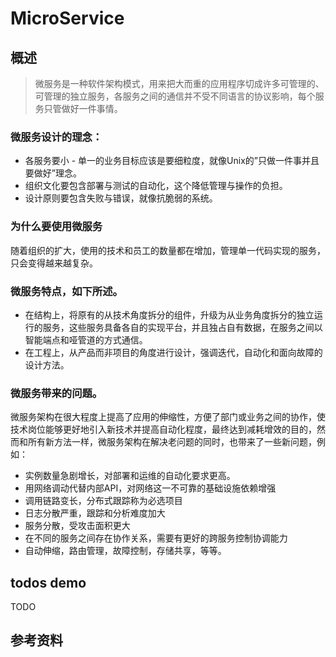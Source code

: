 

# MicroService



## 概述
> 微服务是一种软件架构模式，用来把大而重的应用程序切成许多可管理的、可管理的独立服务，各服务之间的通信并不受不同语言的协议影响，每个服务只管做好一件事情。



### 微服务设计的理念：

- 各服务要小 - 单一的业务目标应该是要细粒度，就像Unix的”只做一件事并且要做好”理念。
- 组织文化要包含部署与测试的自动化，这个降低管理与操作的负担。
- 设计原则要包含失败与错误，就像抗脆弱的系统。




### 为什么要使用微服务
随着组织的扩大，使用的技术和员工的数量都在增加，管理单一代码实现的服务，只会变得越来越复杂。




### 微服务特点，如下所述。

- 在结构上，将原有的从技术角度拆分的组件，升级为从业务角度拆分的独立运行的服务，这些服务具备各自的实现平台，并且独占自有数据，在服务之间以智能端点和哑管道的方式通信。
- 在工程上，从产品而非项目的角度进行设计，强调迭代，自动化和面向故障的设计方法。



### 微服务带来的问题。
微服务架构在很大程度上提高了应用的伸缩性，方便了部门或业务之间的协作，使技术岗位能够更好地引入新技术并提高自动化程度，最终达到减耗增效的目的，然而和所有新方法一样，微服务架构在解决老问题的同时，也带来了一些新问题，例如：

- 实例数量急剧增长，对部署和运维的自动化要求更高。
- 用网络调动代替内部API，对网络这一不可靠的基础设施依赖增强
- 调用链路变长，分布式跟踪称为必选项目
- 日志分散严重，跟踪和分析难度加大
- 服务分散，受攻击面积更大
- 在不同的服务之间存在协作关系，需要有更好的跨服务控制协调能力
- 自动伸缩，路由管理，故障控制，存储共享，等等。





## todos demo

TODO


## 参考资料

